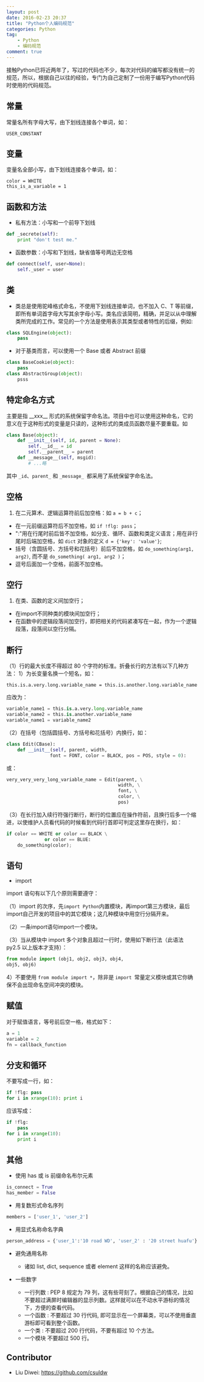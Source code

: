 ```yaml
---
layout: post
date: 2016-02-23 20:37
title: "Python个人编码规范"
categories: Python
tag: 
	- Python
	- 编码规范
comment: true
---
```


接触Python已将近两年了，写过的代码也不少，每次对代码的编写都没有统一的规范，所以，根据自己以往的经验，专门为自己定制了一份用于编写Python代码时使用的代码规范。

<!-- more -->

## 常量

常量名所有字母大写，由下划线连接各个单词，如：

```
USER_CONSTANT
```

## 变量 

变量名全部小写，由下划线连接各个单词，如：

```
color = WHITE
this_is_a_variable = 1
```

## 函数和方法

- 私有方法：小写和一个前导下划线

```python
def _secrete(self):
    print "don't test me."
```

- 函数参数：小写和下划线，缺省值等号两边无空格


```python
def connect(self, user=None):
    self._user = user
```


## 类

- 类总是使用驼峰格式命名，不使用下划线连接单词，也不加入 C、T 等前缀，即所有单词首字母大写其余字母小写。类名应该简明，精确，并足以从中理解类所完成的工作。常见的一个方法是使用表示其类型或者特性的后缀，例如:

```python
class SQLEngine(object):
    pass
```

- 对于基类而言，可以使用一个 Base 或者 Abstract 前缀

```python
class BaseCookie(object):
    pass
class AbstractGroup(object):
    psss
```

## 特定命名方式
主要是指 \_\_xxx__ 形式的系统保留字命名法。项目中也可以使用这种命名，它的意义在于这种形式的变量是只读的，这种形式的类成员函数尽量不要重载。如


```python
class Base(object):
    def __init__(self, id, parent = None):
        self.__id__ = id
        self.__parent__ = parent
    def __message__(self, msgid):
        # ...略
```

其中 `_id`、`parent_` 和 `_message_ `都采用了系统保留字命名法。

## 空格

1. 在二元算术、逻辑运算符前后加空格：如 `a = b + c`；
- 在一元前缀运算符后不加空格，如 `if !flg: pass`；
- ":"用在行尾时前后皆不加空格，如分支、循环、函数和类定义语言；用在非行尾时后端加空格，如 `dict` 对象的定义 `d = {'key': 'value'}`;
- 括号（含圆括号、方括号和花括号）前后不加空格，如 `do_something(arg1, arg2)`, 而不是 `do_something( arg1, arg2 )`；
- 逗号后面加一个空格，前面不加空格。

## 空行

1. 在类、函数的定义间加空行；
- 在import不同种类的模块间加空行；
- 在函数中的逻辑段落间加空行，即把相关的代码紧凑写在一起，作为一个逻辑段落，段落间以空行分隔。

## 断行

（1）行的最大长度不得超过 80 个字符的标准。折叠长行的方法有以下几种方法：
1）为长变量名换一个短名，如：

```
this.is.a.very.long.variable_name = this.is.another.long.variable_name
```

应改为：

```python
variable_name1 = this.is.a.very.long.variable_name
variable_name2 = this.is.another.variable_name
variable_name1 = variable_name2
```

（2）在括号（包括圆括号、方括号和花括号）内换行，如：

```python
class Edit(CBase):
    def __init__(self, parent, width,
                font = FONT, color = BLACK, pos = POS, style = 0):
```

或：

```python
very_very_very_long_variable_name = Edit(parent, \
                                         width, \
                                         font, \
                                         color, \
                                         pos)
```

（3）在长行加入续行符强行断行，断行的位置应在操作符前，且换行后多一个缩进，以使维护人员看代码的时候看到代码行首即可判定这里存在换行，如：

```python
if color == WHITE or color == BLACK \
              or color == BLUE:
    do_something(color);
```



## 语句

- import

import 语句有以下几个原则需要遵守：

（1）import 的次序，先`import Python`内置模块，再import第三方模块，最后import自己开发的项目中的其它模块；这几种模块中用空行分隔开来。

（2）一条import语句import一个模块。

（3）当从模块中 import 多个对象且超过一行时，使用如下断行法（此语法 py2.5 以上版本才支持）：

```python
from module import (obj1, obj2, obj3, obj4,
obj5, obj6)
```
4）不要使用 `from module import *`，除非是 `import `常量定义模块或其它你确保不会出现命名空间冲突的模块。


## 赋值

对于赋值语言，等号前后空一格，格式如下：

```python
a = 1
variable = 2
fn = callback_function
```

## 分支和循环

不要写成一行，如：

```python
if !flg: pass
for i in xrange(10): print i
```

应该写成：

```python
if !flg:
    pass
for i in xrange(10):
    print i
```
## 其他

- 使用 has 或 is 前缀命名布尔元素

```python
is_connect = True
has_member = False
```
- 用复数形式命名序列

```python
members = ['user_1', 'user_2']
```
- 用显式名称命名字典

```python
person_address = {'user_1':'10 road WD', 'user_2' : '20 street huafu'}
```

- 避免通用名称

	- 诸如 list, dict, sequence 或者 element 这样的名称应该避免。

* 一些数字

	- 一行列数 : PEP 8 规定为 79 列，这有些苛刻了。根据自己的情况，比如不要超过满屏时编辑器的显示列数。这样就可以在不动水平游标的情况下，方便的查看代码。
	- 一个函数 : 不要超过 30 行代码, 即可显示在一个屏幕类，可以不使用垂直游标即可看到整个函数。
	- 一个类 : 不要超过 200 行代码，不要有超过 10 个方法。
	- 一个模块 不要超过 500 行。

## Contributor

- Liu Diwei: https://github.com/csuldw
